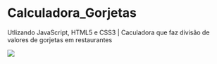 # Calculadora_Gorjetas
Utlizando JavaScript, HTML5 e CSS3 | Caculadora que faz divisão de valores de gorjetas em restaurantes

<img src="https://github.com/KevinSoffa/imagens/blob/main/gorjetas.png">
